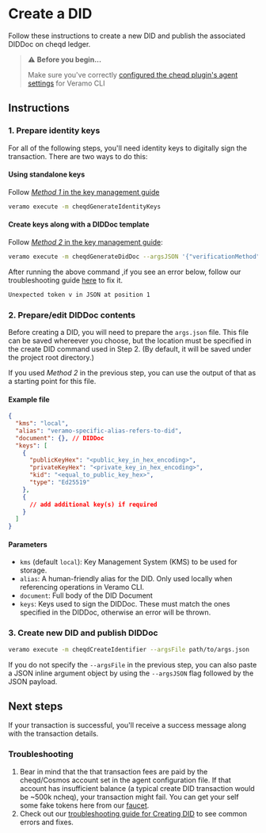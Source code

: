 # Create a DID

Follow these instructions to create a new DID and publish the associated DIDDoc on cheqd ledger.

> ⚠️ **Before you begin...**
>
> Make sure you've correctly [configured the cheqd plugin's agent settings](../../guides/software-development-kits-sdks/veramo-sdk-for-cheqd/setup-cli.md) for Veramo CLI

## Instructions

### 1. Prepare identity keys

For all of the following steps, you'll need identity keys to digitally sign the transaction. There are two ways to do this:

#### Using standalone keys

Follow [_Method 1_ in the key management guide](identity-key-handling.md)

```bash
veramo execute -m cheqdGenerateIdentityKeys
```

#### Create keys along with a DIDDoc template

Follow [_Method 2_ in the key management guide](identity-key-handling.md):

```bash
veramo execute -m cheqdGenerateDidDoc --argsJSON '{"verificationMethod": "Ed25519VerificationKey2020", "methodSpecificIdAlgo": "base58btc", "methodSpecificIdLength": 16, "network": "testnet"}'
```

After running the above command ,if you see an error below, follow our troubleshooting guide [here](https://github.com/cheqd/identity-docs/blob/main/veramo-sdk-for-cheqd/did-operations/did-operations-troubleshooting.md#1-when-generating-keys-along-with-a-diddoc-template) to fix it.

```bash
Unexpected token v in JSON at position 1
```

### 2. Prepare/edit DIDDoc contents

Before creating a DID, you will need to prepare the `args.json` file. This file can be saved whereever you choose, but the location must be specified in the create DID command used in Step 2. (By default, it will be saved under the project root directory.)

If you used _Method 2_ in the previous step, you can use the output of that as a starting point for this file.

#### Example file

```json
{
  "kms": "local",
  "alias": "veramo-specific-alias-refers-to-did",
  "document": {}, // DIDDoc
  "keys": [
    {
      "publicKeyHex": "<public_key_in_hex_encoding>",
      "privateKeyHex": "<private_key_in_hex_encoding>",
      "kid": "<equal_to_public_key_hex>",
      "type": "Ed25519"
    },
    {
      // add additional key(s) if required
    }
  ]
}
```

#### Parameters

- `kms` (default `local`): Key Management System (KMS) to be used for storage.
- `alias`: A human-friendly alias for the DID. Only used locally when referencing operations in Veramo CLI.
- `document`: Full body of the DID Document
- `keys`: Keys used to sign the DIDDoc. These must match the ones specified in the DIDDoc, otherwise an error will be thrown.

### 3. Create new DID and publish DIDDoc

```bash
veramo execute -m cheqdCreateIdentifier --argsFile path/to/args.json
```

If you do not specify the `--argsFile` in the previous step, you can also paste a JSON inline argument object by using the `--argsJSON` flag followed by the JSON payload.

## Next steps

If your transaction is successful, you'll receive a success message along with the transaction details.

### Troubleshooting

1. Bear in mind that the that transaction fees are paid by the cheqd/Cosmos account set in the agent configuration file. If that account has insufficient balance (a typical create DID transaction would be \~500k ncheq), your transaction might fail. You can get your self some fake tokens here from our [faucet](http://testnet-faucet.cheqd.io/).
2. Check out our [troubleshooting guide for Creating DID](../../veramo-sdk-for-cheqd/did-operations/did-operations-troubleshooting.md) to see common errors and fixes.
